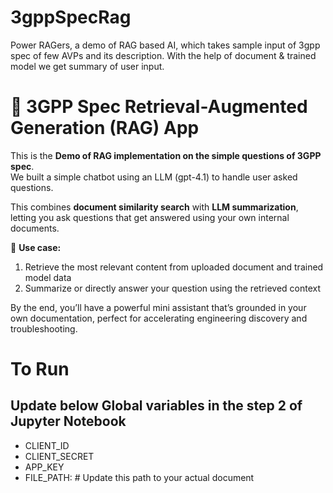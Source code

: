 # 3gppSpecRag
Power RAGers, a demo of RAG based AI, which takes sample input of 3gpp spec of few AVPs and its description. With the help of document &amp; trained model we get summary of user input.

# 🚀 3GPP Spec Retrieval-Augmented Generation (RAG) App

This is the **Demo of RAG implementation on the simple questions of 3GPP spec**.  
We built a simple chatbot using an LLM (gpt-4.1) to handle user asked questions.

This combines **document similarity search** with **LLM summarization**, letting you ask questions that get answered using your own internal documents.

🎯 **Use case:**  
1. Retrieve the most relevant content from uploaded document and trained model data
2. Summarize or directly answer your question using the retrieved context

By the end, you’ll have a powerful mini assistant that’s grounded in your own documentation, perfect for accelerating engineering discovery and troubleshooting.


# To Run
## Update below Global variables in the step 2 of Jupyter Notebook

- CLIENT_ID 
- CLIENT_SECRET 
- APP_KEY
- FILE_PATH: # Update this path to your actual document
